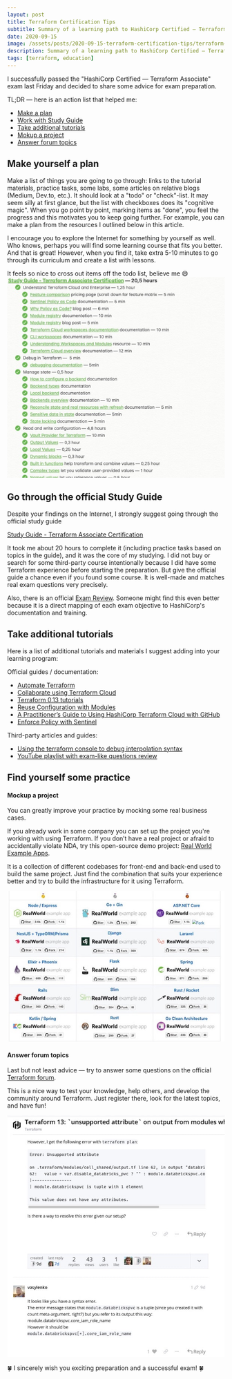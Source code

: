 ```yaml
---
layout: post
title: Terraform Certification Tips
subtitle: Summary of a learning path to HashiCorp Certified — Terraform Associate
date: 2020-09-15
image: /assets/posts/2020-09-15-terraform-certification-tips/terraform-associate.png
description: Summary of a learning path to HashiCorp Certified — Terraform Associate
tags: [terraform, education]
---
```

I successfully passed the "HashiCorp Certified — Terraform Associate" exam last Friday and decided to share some advice for exam preparation.

TL;DR — here is an action list that helped me: 

  - [Make a plan](#make-yourserlf-a-plan)
  - [Work with Study Guide](#go-through-the-official-study-guide)
  - [Take additional tutorials](#take-additional-tutorials)
  - [Mokup a project](#mockup-a-project)
  - [Answer forum topics](#answer-forum-topics)



## Make yourself a plan
Make a list of things you are going to go through: links to the tutorial materials, practice tasks, some labs, some articles on relative blogs (Medium, Dev.to, etc.).
It should look at a "todo" or "check"-list. It may seem silly at first glance, but the list with checkboxes does its "cognitive magic". When you go point by point, marking items as "done", you feel the progress and this motivates you to keep going further.
For example, you can make a plan from the resources I outlined below in this article. 

I encourage you to explore the Internet for something by yourself as well. Who knows, perhaps you will find some learning course that fits you better. And that is great! However, when you find it, take extra 5-10 minutes to go through its curriculum and create a list with lessons. 

It feels so nice to cross out items off the todo list, believe me 😄
![](/assets/posts/2020-09-15-terraform-certification-tips/todo-list.jpg)

## Go through the official Study Guide
Despite your findings on the Internet, I strongly suggest going through the official study guide

[Study Guide - Terraform Associate Certification](https://learn.hashicorp.com/tutorials/terraform/associate-study)

It took me about 20 hours to complete it (including practice tasks based on topics in the guide), and it was the core of my studying. I did not buy or search for some third-party course intentionally because I did have some Terraform experience before starting the preparation. But give the official guide a chance even if you found some course. It is well-made and matches real exam questions very precisely. 

Also, there is an official [Exam Review](https://learn.hashicorp.com/tutorials/terraform/associate-review). Someone might find this even better because it is a direct mapping of each exam objective to HashiCorp's documentation and training.  

## Take additional tutorials 
Here is a list of additional tutorials and materials I suggest adding into your learning program:

Official guides / documentation: 
  - [Automate Terraform](https://learn.hashicorp.com/collections/terraform/automation) 
  - [Collaborate using Terraform Cloud](https://learn.hashicorp.com/collections/terraform/cloud)
  - [Terraform 0.13 tutorials](https://learn.hashicorp.com/collections/terraform/0-13)
  - [Reuse Configuration with Modules](https://learn.hashicorp.com/collections/terraform/modules)
  - [A Practitioner’s Guide to Using HashiCorp Terraform Cloud with GitHub](https://www.hashicorp.com/resources/a-practitioner-s-guide-to-using-hashicorp-terraform-cloud-with-github)
  - [Enforce Policy with Sentinel](https://learn.hashicorp.com/collections/terraform/policy)

Third-party articles and guides:
* [Using the terraform console to debug interpolation syntax](https://prefetch.net/blog/2020/04/27/using-the-terraform-console-to-debug-interpolation-syntax/)
* [YouTube playlist with exam-like questions review](https://www.youtube.com/playlist?list=PL5VXZTK6spA2HF5Kf0rI9RDRHF9Hopffr)

## Find yourself some practice 
#### Mockup a project
You can greatly improve your practice by mocking some real business cases.

If you already work in some company you can set up the project you're working with using Terraform. If you don’t have a real project or afraid to accidentally violate NDA, try this open-source demo project: [Real World Example Apps](https://github.com/gothinkster/realworld).

It is a collection of different codebases for front-end and back-end used to build the same project. Just find the combination that suits your experience better and try to build the infrastructure for it using Terraform.

![](/assets/posts/2020-09-15-terraform-certification-tips/real-world-demo.jpg)

#### Answer forum topics
Last but not least advice — try to answer some questions on the official [Terraform forum](https://discuss.hashicorp.com/c/terraform-core/).

This is a nice way to test your knowledge, help others, and develop the community around Terraform. Just register there, look for the latest topics, and have fun!

![](/assets/posts/2020-09-15-terraform-certification-tips/tf-forum.jpg)

🍀 I sincerely wish you exciting preparation and a successful exam! 🍀